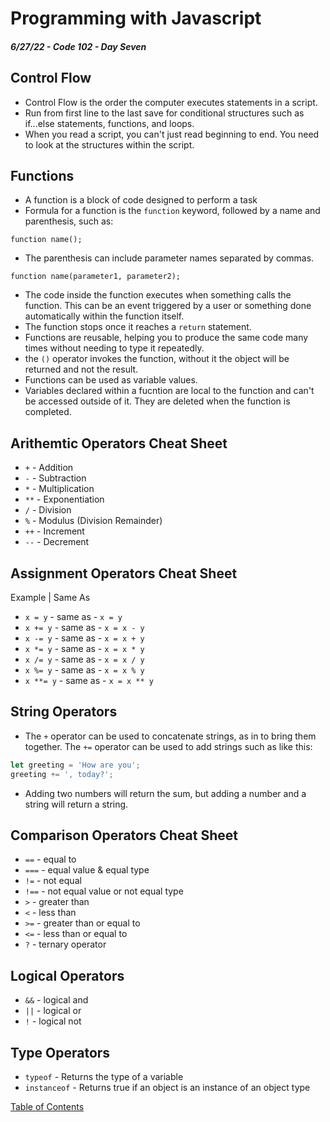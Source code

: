 
# Programming with Javascript

##### 6/27/22 - Code 102 - Day Seven

## Control Flow

* Control Flow is the order the computer executes statements in a script.
* Run from first line to the last save for conditional structures such as if...else statements, functions, and loops.
* When you read a script, you can't just read beginning to end. You need to look at the structures within the script.

## Functions

* A function is a block of code designed to perform a task
* Formula for a function is the `function` keyword, followed by a name and parenthesis, such as:

`function name();`

* The parenthesis can include parameter names separated by commas.

`function name(parameter1, parameter2);`

* The code inside the function executes when something calls the function. This can be an event triggered by a user or something done automatically within the function itself.
* The function stops once it reaches a `return` statement.
* Functions are reusable, helping you to produce the same code many times without needing to type it repeatedly.
* the `()` operator invokes the function, without it the object will be returned and not the result.
* Functions can be used as variable values.
* Variables declared within a fucntion are local to the function and can't be accessed outside of it. They are deleted when the function is completed.

## Arithemtic Operators Cheat Sheet

* `+` - Addition
* `-` - Subtraction
* `*` - Multiplication
* `**` - Exponentiation
* `/` - Division
* `%` - Modulus (Division Remainder)
* `++` - Increment
* `--` - Decrement

## Assignment Operators Cheat Sheet

Example | Same As
* `x = y` - same as - `x = y`
* `x += y` - same as - `x = x - y`
* `x -= y` - same as - `x = x + y`
* `x *= y` - same as - `x = x * y`
* `x /= y` - same as - `x = x / y`
* `x %= y` - same as - `x = x % y`
* `x **= y` - same as - `x = x ** y`

## String Operators

* The `+` operator can be used to concatenate strings, as in to bring them together. The `+=` operator can be used to add strings such as like this:

```js
let greeting = 'How are you';
greeting += ', today?';
```

* Adding two numbers will return the sum, but adding a number and a string will return a string. 

## Comparison Operators Cheat Sheet

* `==` - equal to
* `===` - equal value & equal type
* `!=` - not equal
* `!==` - not equal value or not equal type
* `>` - greater than
* `<` - less than
* `>=` - greater than or equal to
* `<=` - less than or equal to
* `?` - ternary operator

## Logical Operators

* `&&` - logical and
* `||` - logical or
* `!` - logical not

## Type Operators

* `typeof` - Returns the type of a variable
* `instanceof` - Returns true if an object is an instance of an object type

[Table of Contents](https://kvvpa.github.io/reading-notes/)